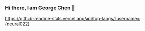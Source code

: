 ### Hi there, I am [George Chen](https://github.com/neural022/) 🌱
<!-- ![George Chen's GitHub stats](https://github-readme-stats.vercel.app/api?username=neural022&show_icons=true&theme=dark&hide=contribs,prs) -->

<!-- ![image](url) -->
<!-- source:  -->
<!-- Skill             | Programming | Framework |
:----------------:|:------------|:---------:|
data science      | ![image](https://img.shields.io/badge/Python-3776AB?style=for-the-badge&logo=python&logoColor=white)![image](https://img.shields.io/badge/Numpy-777BB4?style=for-the-badge&logo=numpy&logoColor=white)![image](https://img.shields.io/badge/Pandas-2C2D72?style=for-the-badge&logo=pandas&logoColor=white) | ![image](https://img.shields.io/badge/PyTorch-EE4C2C?style=for-the-badge&logo=PyTorch&logoColor=white) 
backend           | ![image](https://img.shields.io/badge/Python-3776AB?style=for-the-badge&logo=python&logoColor=white)![image](https://img.shields.io/badge/C%23-239120?style=for-the-badge&logo=c-sharp&logoColor=white)![image](https://img.shields.io/badge/Java-ED8B00?style=for-the-badge&logo=java&logoColor=white)</br>![image](https://img.shields.io/badge/MySQL-40AEF0?style=for-the-badge&logo=mysql&logoColor=white)![image](https://img.shields.io/badge/Microsoft%20SQL%20Sever-C9284D?style=for-the-badge&logo=microsoft%20sql%20server&logoColor=white) |![image](https://img.shields.io/badge/Flask-000000?style=for-the-badge&logo=flask&logoColor=white)![image](https://img.shields.io/badge/.NET-512BD4?style=for-the-badge&logo=dotnet&logoColor=white)![image](https://img.shields.io/badge/Spring-6DB33F?style=for-the-badge&logo=spring&logoColor=white)
frontend          | ![image](https://img.shields.io/badge/JavaScript-323330?style=for-the-badge&logo=javascript&logoColor=F7DF1E) | ![image](https://img.shields.io/badge/Vue.js-35495E?style=for-the-badge&logo=vuedotjs&logoColor=4FC08D)
other             | ![image](https://img.shields.io/badge/C-00599C?style=for-the-badge&logo=c&logoColor=white)![image](https://img.shields.io/badge/C%2B%2B-00599C?style=for-the-badge&logo=c%2B%2B&logoColor=white) | -
operating system  | ![image](https://img.shields.io/badge/Git-F05032?style=for-the-badge&logo=git&logoColor=white)![image](https://img.shields.io/badge/Ubuntu-E95420?style=for-the-badge&logo=ubuntu&logoColor=white)![image](https://img.shields.io/badge/Windows-0078D6?style=for-the-badge&logo=windows&logoColor=white) | - -->

https://github-readme-stats.vercel.app/api/top-langs/?username={neural022}


<!--
**neural022/neural022** is a ✨ _special_ ✨ repository because its `README.md` (this file) appears on your GitHub profile.

Here are some ideas to get you started:

- 🔭 I’m currently working on ...
- 🌱 I’m currently learning ...
- 👯 I’m looking to collaborate on ...
- 🤔 I’m looking for help with ...
- 💬 Ask me about ...
- 📫 How to reach me: ...
- 😄 Pronouns: ...
- ⚡ Fun fact: ...
-->

